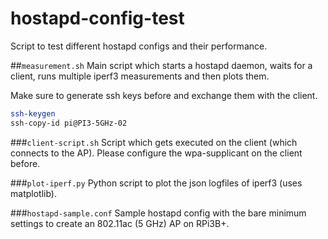 # hostapd-config-test
Script to test different hostapd configs and their performance.

##`measurement.sh`
Main script which starts a hostapd daemon, waits for a client, runs multiple iperf3 measurements and then plots them.

Make sure to generate ssh keys before and exchange them with the client.
```bash
ssh-keygen
ssh-copy-id pi@PI3-5GHz-02
```

###`client-script.sh`
Script which gets executed on the client (which connects to the AP). Please configure the wpa-supplicant on the client before.

###`plot-iperf.py`
Python script to plot the json logfiles of iperf3 (uses matplotlib).


###`hostapd-sample.conf`
Sample hostapd config with the bare minimum settings to create an 802.11ac (5 GHz) AP on RPi3B+.
